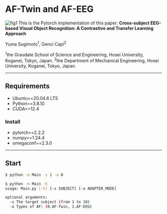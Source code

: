 # AF-Twin and AF-EEG
![fig1](fig1.png)
This is the Pytorch implementation of this paper: **Cross-subject EEG-based Visual Object Recognition: A Contrastive and Transfer Learning Approach**
	
Yuma Sugimoto<sup>1</sup>, Genci Capi<sup>2</sup>

<sup>1</sup>the Graudate School of Science and Engineering, Hosei University, Koganei, Tokyo, Japan.
<sup>2</sup>the Department of Mechanical Engineering, Hosei University, Koganei, Tokyo, Japan.
***
## Requirements
* Ubuntu==20.04.6 LTS
* Python==3.8.10
* CUDA==12.4
### Install
* pytorch==2.2.2
* numpy==1.24.4
* omegaconf==2.3.0

***
## Start
```bash
$ python -m Main -s 1 -a 0
```

```bash
$ python -m Main -h
usage: Main.py [-h] [-s SUBJECT] [-a ADAPTER_MODE]

optional arguments:
  -s The target subject (from 1 to 10)
  -a Types of AF: (0.AF-Twin, 1.AF-EEG)
```

